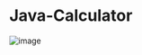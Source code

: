 # Java-Calculator


![image](https://github.com/user-attachments/assets/a45d0c19-dcb1-4791-a7cb-c309f0b9191b)
